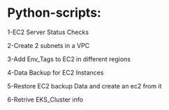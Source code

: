 # Python-scripts:

 1-EC2 Server Status Checks

 2-Create 2 subnets in a VPC

 3-Add Env_Tags to EC2 in different regions 

 4-Data Backup for EC2 Instances

 5-Restore EC2 backup Data and create an ec2 from it
 
 6-Retrive EKS_Cluster info

